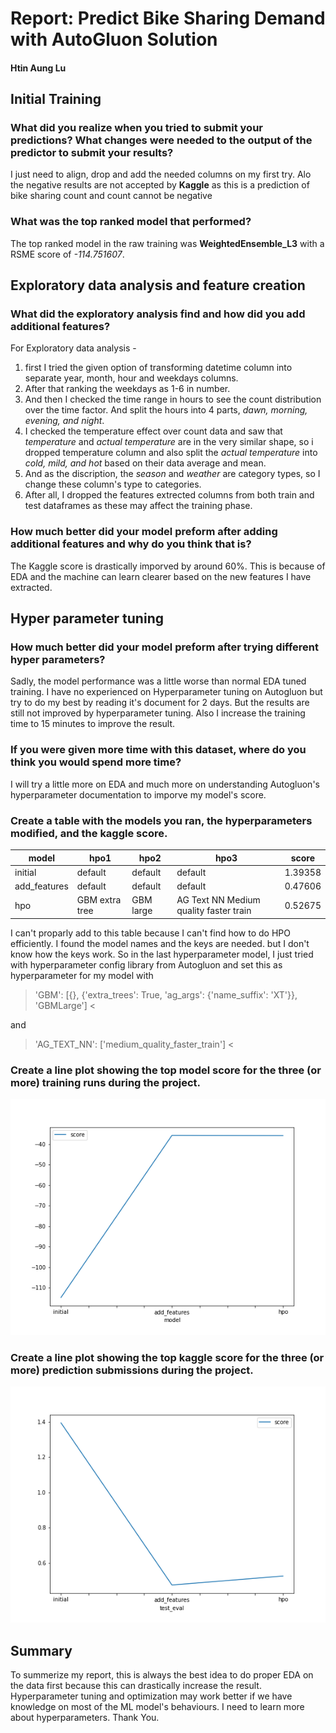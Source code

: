 # Report: Predict Bike Sharing Demand with AutoGluon Solution
#### Htin Aung Lu

## Initial Training
### What did you realize when you tried to submit your predictions? What changes were needed to the output of the predictor to submit your results?
I just need to align, drop and add the needed columns on my first try. Alo the negative results are not accepted by **Kaggle** as this is a prediction of bike sharing count and count cannot be negative

### What was the top ranked model that performed?
The top ranked model in the raw training was **WeightedEnsemble_L3** with a RSME score of *-114.751607*.

## Exploratory data analysis and feature creation
### What did the exploratory analysis find and how did you add additional features?
For Exploratory data analysis - 
1. first I tried the given option of transforming datetime column into separate year, month, hour and weekdays columns.
2. After that ranking the weekdays as 1-6 in number.
3. And then I checked the time range in hours to see the count distribution over the time factor. And split the hours into 4 parts, *dawn, morning, evening, and night*.
4. I checked the temperature effect over count data and saw that *temperature* and *actual temperature* are in the very similar shape, so i dropped temperature column and also split the *actual temperature* into *cold, mild, and hot* based on their data average and mean.
5. And as the discription, the *season* and *weather* are category types, so I change these column's type to categories.
6. After all, I dropped the features extrected columns from both train and test dataframes as these may affect the training phase.

### How much better did your model preform after adding additional features and why do you think that is?
The Kaggle score is drastically imporved by around 60%. This is because of EDA and the machine can learn clearer based on the new features I have extracted.

## Hyper parameter tuning
### How much better did your model preform after trying different hyper parameters?
Sadly, the model performance was a little worse than normal EDA tuned training. I have no experienced on Hyperparameter tuning on Autogluon but try to do my best by reading it's document for 2 days. But the results are still not improved by hyperparameter tuning. Also I increase the training time to 15 minutes to improve the result.

### If you were given more time with this dataset, where do you think you would spend more time?
I will try a little more on EDA and much more on understanding Autogluon's hyperparameter documentation to imporve my model's score.

### Create a table with the models you ran, the hyperparameters modified, and the kaggle score.
|model|hpo1|hpo2|hpo3|score|
|--|--|--|--|--|
|initial|default|default|default|1.39358|
|add_features|default|default|default|0.47606|
|hpo|GBM extra tree|GBM large|AG Text NN Medium quality faster train|0.52675|

I can't proparly add to this table because I can't find how to do HPO efficiently.
 I found the model names and the keys are needed. but I don't know how the keys work. So in the last hyperparameter model, I just tried with hyperparameter config library from Autogluon and set this as hyperparameter for my model with 
 >'GBM': [{},
  {'extra_trees': True, 'ag_args': {'name_suffix': 'XT'}},
  'GBMLarge']
  <
  
  and
  
  >'AG_TEXT_NN': ['medium_quality_faster_train'] <
### Create a line plot showing the top model score for the three (or more) training runs during the project.



![model_train_score.png](img/model_train_score.png)

### Create a line plot showing the top kaggle score for the three (or more) prediction submissions during the project.



![model_test_score.png](img/model_test_score.png)

## Summary
To summerize my report, this is always the best idea to do proper EDA on the data first because this can drastically increase the result. Hyperparameter tuning and optimization may work better if we have knowledge on most of the ML model's behaviours. I need to learn more about hyperparameters. Thank You.
